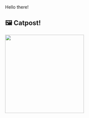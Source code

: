 Hello there!



## 🖼️ Catpost!

<sub>
    <img src="https://cdn2.thecatapi.com/images/4-_EKGsFD.jpg" height="256">
</sub>

